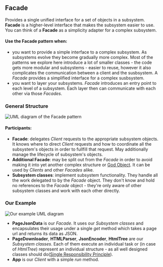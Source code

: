 ## Facade

Provides a single unified interface for a set of objects in a subsystem.
**Facade** is a higher-level interface that makes the subsystem easier to use.  
You can think of a **Facade** as a simplicity adapter for a complex subsystem.

#### Use the Facade pattern when:

- you want to provide a simple interface to a complex subsystem. As subsystems
  evolve they become gradually more complex. Most of the patterns we explore
  here introduce a lot of smaller classes - the code gets more modular and
  subsystems - easier to reuse, however it also complicates the communication
  between a client and the susbsystem. A _Facade_ provides a simplified interface
  for a complex susbsystem.
- you want to layer your subsystems. _Facade_ introduces an entry point to each
  level of a subsystem. Each layer then can communicate with each other via
  those _Facades_.

### General Structure

![UML diagram of the Facade pattern][1]

#### Participants:
- **Facade**: delegates _Client_ requests to the appropriate subsystem objects. It
  knows where to direct _Client_ requests and how to coordinate all the subsystem's
  objects in order to fullfill that request. May additionally manage the
  lifecycle of subsystem's objects.
- **Additional Facade**: may be split out from the _Facade_ in order to avoid
  making it into yet another complex structure or
  [God Object](https://en.wikipedia.org/wiki/God_object).
  It can be used by _Clients_ and other _Facades_ alike.
- **Subsystem classes**: implement subsystem functionality. They handle all the work
  delegated to by the _Facade_ object. They don't know and hold no references to
  the _Facade_ object - they're only aware of other subsystem classes and work with
  each other directly.

### Our Example

![Our example UML diagram][2]

- **PageJsonData** is our _Facade_. It uses our _Subsystem classes_ and
  encapsulates their usage under a single _get_ method which takes a page url and
  returns its data as JSON.  
- **PageDownloader**, **HTMLParser**, **JsonEncoder**, **HtmlTree** are our
  _Subsystem classes_. Each of them execute an individual task or (in case
  of _HtmlTree_) represent an individual structure - as all well designed
  classes should
  do([Single Responsibility Principle](https://blog.cleancoder.com/uncle-bob/2014/05/08/SingleReponsibilityPrinciple.html)).  
- **App** is our _Client_ with a simple _run_ method.

[1]: https://i.ibb.co/840tQkf/Facade.png
[2]: https://i.ibb.co/Y372gPv/Facade-Example.png
